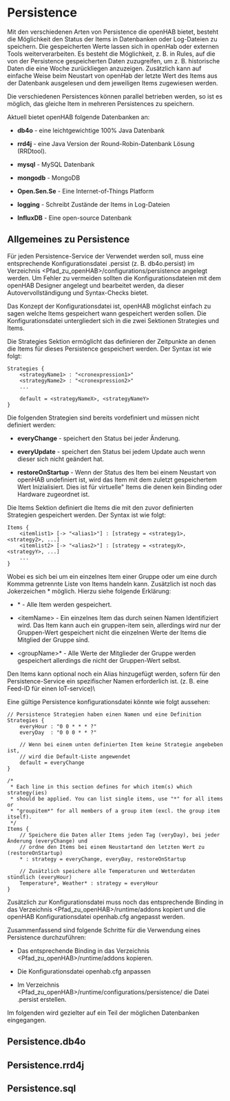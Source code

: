 Persistence
===========

Mit den verschiedenen Arten von Persistence die openHAB bietet, besteht
die Möglichkeit den Status der Items in Datenbanken oder Log-Dateien zu
speichern. Die gespeicherten Werte lassen sich in openHab oder externen
Tools weiterverarbeiten. Es besteht die Möglichkeit, z. B. in Rules,
auf die von der Persistence gespeicherten Daten zuzugreifen, um z. B.
historische Daten die eine Woche zurückliegen anzuzeigen. Zusätzlich
kann auf einfache Weise beim Neustart von openHab der letzte Wert des Items aus
der Datenbank ausgelesen und dem jeweiligen Items zugewiesen werden.

Die verschiedenen Persistences können parallel betrieben werden, so ist
es möglich, das gleiche Item in mehreren Persistences zu speichern.

Aktuell bietet openHAB folgende Datenbanken an:

-   **db4o** - eine leichtgewichtige 100% Java Datenbank

-   **rrd4j** - eine Java Version der Round-Robin-Datenbank Lösung (RRDtool).

-   **mysql** - MySQL Datenbank

-   **mongodb** - MongoDB

-   **Open.Sen.Se** - Eine Internet-of-Things Platform

-   **logging** - Schreibt Zustände der Items in Log-Dateien

-   **InfluxDB** - Eine open-source Datenbank

Allgemeines zu Persistence
--------------------------

Für jeden Persistence-Service der Verwendet werden soll, muss eine
entsprechende Konfigurationsdatei <persistenceservice>.persist (z. B.
db4o.persist) im Verzeichnis <Pfad_zu_openHAB>/configurations/persistence angelegt werden.
Um Fehler zu vermeiden sollten die Konfigurationsdateien mit dem openHAB
Designer angelegt und bearbeitet werden, da dieser Autovervollständigung
und Syntax-Checks bietet.

Das Konzept der Konfigurationsdatei ist, openHAB möglichst einfach zu
sagen welche Items gespeichert wann gespeichert werden sollen. Die
Konfigurationsdatei untergliedert sich in die zwei Sektionen Strategies
und Items.

Die Strategies Sektion ermöglicht das definieren der Zeitpunkte an denen
die Items für dieses Persistence gespeichert werden. Der Syntax ist wie
folgt:

    Strategies {
        <strategyName1> : "<cronexpression1>"
        <strategyName2> : "<cronexpression2>"
        ...

        default = <strategyNameX>, <strategyNameY>
    }

Die folgenden Strategien sind bereits vordefiniert und müssen nicht
definiert werden:

-   **everyChange** - speichert den Status bei jeder Änderung.

-   **everyUpdate** - speichert den Status bei jedem Update auch wenn
    dieser sich nicht geändert hat.

-   **restoreOnStartup** - Wenn der Status des Item bei einem Neustart
    von openHAB undefiniert ist, wird das Item mit dem zuletzt
    gespeichertem Wert Inizialisiert. Dies ist für virtuelle" Items die
    denen kein Binding oder Hardware zugeordnet ist.

Die Items Sektion definiert die Items die mit den zuvor definierten
Strategien gespeichert werden. Der Syntax ist wie folgt:  

    Items {
        <itemlist1> [-> "<alias1>"] : [strategy = <strategy1>, <strategy2>, ...]
        <itemlist2> [-> "<alias2>"] : [strategy = <strategyX>, <strategyY>, ...]
        ...
    }

Wobei es sich bei <itemlist> um ein einzelnes Item einer Gruppe oder
um eine durch Kommma getrennte Liste von Items handeln kann. Zusätzlich
ist noch das Jokerzeichen \* möglich. Hierzu siehe folgende Erklärung:  

-   \* - Alle Item werden gespeichert.

-   \<itemName\> - Ein einzelnes Item das durch seinen Namen
    Identifiziert wird. Das Item kann auch ein gruppen-item sein,
    allerdings wird nur der Gruppen-Wert gespeichert nicht die einzelnen
    Werte der Items die Mitglied der Gruppe sind.

-   \<groupName\>\* - Alle Werte der Mitglieder der Gruppe werden
    gespeichert allerdings die nicht der Gruppen-Wert selbst.

Den Items kann optional noch ein Alias hinzugefügt werden, sofern für
den Persistence-Service ein spezifischer Namen erforderlich ist. (z. B.
eine Feed-ID für einen IoT-service)\

Eine gültige Persistence konfigurationsdatei könnte wie folgt aussehen:

    // Persistence Strategien haben einen Namen und eine Definition
    Strategies {
        everyHour : "0 0 * * * ?"
        everyDay  : "0 0 0 * * ?"

        // Wenn bei einem unten definierten Item keine Strategie angebeben ist,
        // wird die Default-Liste angewendet
        default = everyChange
    }

    /*
     * Each line in this section defines for which item(s) which strategy(ies)
     * should be applied. You can list single items, use "*" for all items or
     * "groupitem*" for all members of a group item (excl. the group item itself).
     */
    Items {
        // Speichere die Daten aller Items jeden Tag (veryDay), bei jeder Änderung (everyChange) und
        // ordne den Items bei einem Neustartand den letzten Wert zu (restoreOnStartup)
        * : strategy = everyChange, everyDay, restoreOnStartup

        // Zusätzlich speichere alle Temperaturen und Wetterdaten stündlich (everyHour)
        Temperature*, Weather* : strategy = everyHour
    }

Zusätzlich zur Konfigurationsdatei muss noch das entsprechende Binding
in das Verzeichnis <Pfad_zu_openHAB>/runtime/addons kopiert und die
openHAB Konfigurationsdatei openhab.cfg angepasst werden.  

Zusammenfassend sind folgende Schritte für die Verwendung eines
Persistence durchzuführen:

-   Das entsprechende Binding in das Verzeichnis <Pfad_zu_openHAB\>/runtime/addons kopieren.

-   Die Konfigurationsdatei openhab.cfg anpassen

-   Im Verzeichnis <Pfad\_zu\_openHAB>/runtime/configurations/persistence/ die Datei <persistence>.persist erstellen.

Im folgenden wird gezielter auf ein Teil der möglichen Datenbanken
eingegangen.

Persistence.db4o
----------------

Persistence.rrd4j
-----------------

Persistence.sql
---------------
